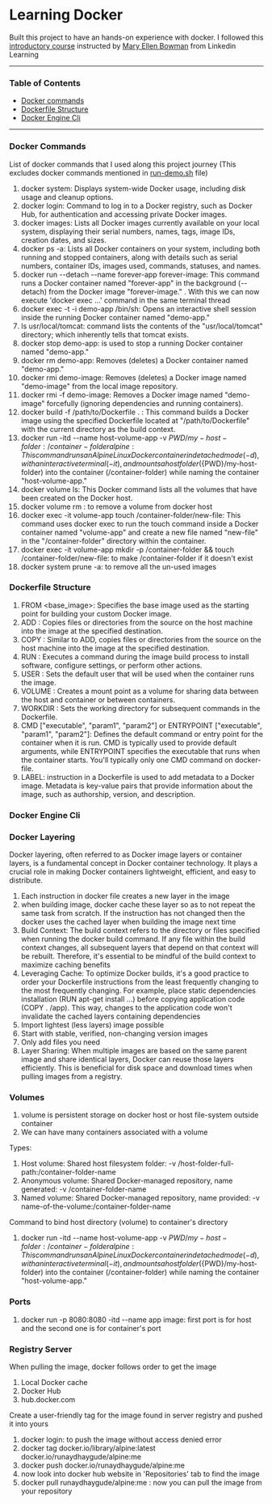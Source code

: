 
# Learning Docker

Built this project to have an hands-on experience with docker. I followed this [introductory course](https://www.linkedin.com/learning/introduction-to-docker-for-java-developers/scaffolding-java-applications-with-docker?autoSkip=true&resume=false) instructed by [Mary Ellen Bowman](https://www.linkedin.com/learning/instructors/mary-ellen-bowman) from Linkedin Learning


---

### Table of Contents

- [Docker commands](#docker-commands)
- [Dockerfile Structure](#dockerfile-structure)
- [Docker Engine Cli](#docker-engine-cli)

---

### Docker Commands
List of docker commands that I used along this project journey
(This excludes docker commands mentioned in [run-demo.sh](run-demo.sh) file)
1. docker system: Displays system-wide Docker usage, including disk usage and cleanup options.
2. docker login: Command to log in to a Docker registry, such as Docker Hub, for authentication and accessing private Docker images.
2. docker images: Lists all Docker images currently available on your local system, displaying their serial numbers, names, tags, image IDs, creation dates, and sizes.
3. docker ps -a: Lists all Docker containers on your system, including both running and stopped containers, along with details such as serial numbers, container IDs, images used, commands, statuses, and names.
4. docker run --detach --name forever-app forever-image: This command runs a Docker container named "forever-app" in the background (--detach) from the Docker image "forever-image." . With this we can now execute 'docker exec ...' command in the same terminal thread
4. docker exec -t -i demo-app /bin/sh: Opens an interactive shell session inside the running Docker container named "demo-app."
5. ls usr/local/tomcat: command lists the contents of the "usr/local/tomcat" directory; which inherently tells that tomcat exists.
6. docker stop demo-app: is used to stop a running Docker container named "demo-app."
7. docker rm demo-app: Removes (deletes) a Docker container named "demo-app."
8. docker rmi demo-image: Removes (deletes) a Docker image named "demo-image" from the local image repository.
9. docker rmi -f demo-image: Removes a Docker image named "demo-image" forcefully (ignoring dependencies and running containers).
10. docker build -f /path/to/Dockerfile . : This command builds a Docker image using the specified Dockerfile located at "/path/to/Dockerfile" with the current directory as the build context.
11. docker run -itd --name host-volume-app -v ${PWD}/my-host-folder:/container-folder alpine: This command runs an Alpine Linux Docker container in detached mode (-d), with an interactive terminal (-it), and mounts a host folder (${PWD}/my-host-folder) into the container (/container-folder) while naming the container "host-volume-app."
12. docker volume ls: This Docker command lists all the volumes that have been created on the Docker host.
13. docker volume rm <volume-name>: to remove a volume from docker host
14. docker exec -it volume-app touch /container-folder/new-file: This command uses docker exec to run the touch command inside a Docker container named "volume-app" and create a new file named "new-file" in the "/container-folder" directory within the container.
15. docker exec -it volume-app mkdir -p /container-folder && touch /container-folder/new-file: to make /container-folder if it doesn't exist
16. docker system prune -a: to remove all the un-used images



### Dockerfile Structure
1. FROM <base_image>: Specifies the base image used as the starting point for building your custom Docker image.
2. ADD <src> <dest>: Copies files or directories from the source on the host machine into the image at the specified destination.
3. COPY <src> <dest>: Similar to ADD, copies files or directories from the source on the host machine into the image at the specified destination.
4. RUN <command>: Executes a command during the image build process to install software, configure settings, or perform other actions.
5. USER <username>: Sets the default user that will be used when the container runs the image.
6. VOLUME <path>: Creates a mount point as a volume for sharing data between the host and container or between containers.
7. WORKDIR <path>: Sets the working directory for subsequent commands in the Dockerfile.
8. CMD ["executable", "param1", "param2"] or ENTRYPOINT ["executable", "param1", "param2"]: Defines the default command or entry point for the container when it is run. CMD is typically used to provide default arguments, while ENTRYPOINT specifies the executable that runs when the container starts. You'll typically only one CMD command on docker-file.
9. LABEL: instruction in a Dockerfile is used to add metadata to a Docker image. Metadata is key-value pairs that provide information about the image, such as authorship, version, and description.


### Docker Engine Cli

### Docker Layering
Docker layering, often referred to as Docker image layers or container layers, is a fundamental concept in Docker container technology. It plays a crucial role in making Docker containers lightweight, efficient, and easy to distribute.
1. Each instruction in docker file creates a new layer in the image
2. when building image, docker cache these layer so as to not repeat the same task from scratch. If the instruction has not changed then the docker uses the cached layer when building the image next time
3. Build Context: The build context refers to the directory or files specified when running the docker build command. If any file within the build context changes, all subsequent layers that depend on that context will be rebuilt. Therefore, it's essential to be mindful of the build context to maximize caching benefits
4. Leveraging Cache: To optimize Docker builds, it's a good practice to order your Dockerfile instructions from the least frequently changing to the most frequently changing. For example, place static dependencies installation (RUN apt-get install ...) before copying application code (COPY . /app). This way, changes to the application code won't invalidate the cached layers containing dependencies 
5. Import lightest (less layers) image possible 
6. Start with stable, verified, non-changing version images 
7. Only add files you need 
8. Layer Sharing: When multiple images are based on the same parent image and share identical layers, Docker can reuse those layers efficiently. This is beneficial for disk space and download times when pulling images from a registry.


### Volumes
1. volume is persistent storage on docker host or host file-system outside container  
2. We can have many containers associated with a volume

Types:
1. Host volume: Shared host filesystem folder: -v /host-folder-full-path:/container-folder-name
2. Anonymous volume: Shared Docker-managed repository, name generated: -v /container-folder-name
3. Named volume: Shared Docker-managed repository, name provided: -v name-of-the-volume:/container-folder-name

Command to bind host directory (volume) to container's directory
1. docker run -itd --name host-volume-app -v ${PWD}/my-host-folder:/container-folder alpine: This command runs an Alpine Linux Docker container in detached mode (-d), with an interactive terminal (-it), and mounts a host folder (${PWD}/my-host-folder) into the container (/container-folder) while naming the container "host-volume-app."


### Ports
1. docker run -p 8080:8080 -itd --name app image: first port is for host and the second one is for container's port


### Registry Server
When pulling the image, docker follows order to get the image
1. Local Docker cache 
2. Docker Hub
3. hub.docker.com

Create a user-friendly tag for the image found in server registry and pushed it into yours
1. docker login: to push the image without access denied error
2. docker tag docker.io/library/alpine:latest docker.io/runaydhaygude/alpine:me
3. docker push docker.io/runaydhaygude/alpine:me
4. now look into docker hub website in 'Repositories' tab to find the image
5. docker pull runaydhaygude/alpine:me : now you can pull the image from your repository

